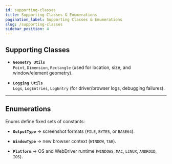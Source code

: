 ```yaml
---
id: supporting-classes
title: Supporting Classes & Enumerations
pagination_label: Supporting Classes & Enumerations
slug: /supporting-classes
sidebar_position: 4
---
```


## Supporting Classes

- **`Geometry Utils`**  
  `Point`, `Dimension`, `Rectangle` (used for location, size, and window/element geometry).

- **`Logging Utils`**  
  `Logs`, `LogEntries`, `LogEntry` (for driver/browser logs, debugging failures).

---

## Enumerations

Enums define fixed sets of constants:

- **`OutputType`** → screenshot formats (`FILE`, `BYTES`, or `BASE64`).

- **`WindowType`** → new browser context (`WINDOW`, `TAB`).

- **`Platform`** → OS and WebDriver runtime (`WINDOWS`, `MAC`, `LINUX`, `ANDROID`, `IOS`).
